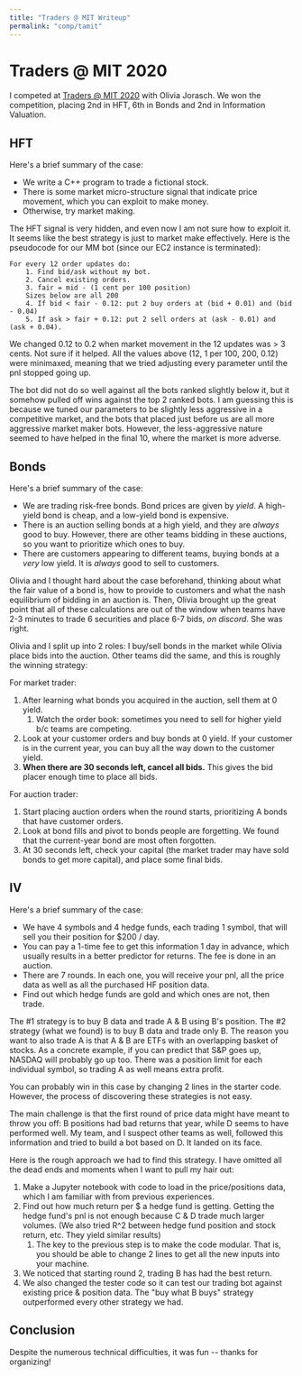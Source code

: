 ```yaml
---
title: "Traders @ MIT Writeup"
permalink: "comp/tamit"
---
```

# Traders @ MIT 2020
I competed at [Traders @ MIT 2020](http://traders.mit.edu/) with Olivia Jorasch. We won the competition, placing 2nd in HFT, 6th in Bonds and 2nd in Information Valuation.

## HFT
Here's a brief summary of the case:
* We write a C++ program to trade a fictional stock.
* There is some market micro-structure signal that indicate price movement, which you can exploit to make money.
* Otherwise, try market making.

The HFT signal is very hidden, and even now I am not sure how to exploit it. It seems like the best strategy is just to market make effectively. Here is the pseudocode for our MM bot (since our EC2 instance is terminated):
```
For every 12 order updates do:
    1. Find bid/ask without my bot.
    2. Cancel existing orders.
    3. fair = mid - (1 cent per 100 position)
    Sizes below are all 200
    4. If bid < fair - 0.12: put 2 buy orders at (bid + 0.01) and (bid - 0.04)
    5. If ask > fair + 0.12: put 2 sell orders at (ask - 0.01) and (ask + 0.04).
```
We changed 0.12 to 0.2 when market movement in the 12 updates was > 3 cents. Not sure if it helped. All the values above (12, 1 per 100, 200, 0.12) were minimaxed, meaning that we tried adjusting every parameter until the pnl stopped going up.

The bot did not do so well against all the bots ranked slightly below it, but it somehow pulled off wins against the top 2 ranked bots. I am guessing this is because we tuned our parameters to be slightly less aggressive in a competitive market, and the bots that placed just before us are all more aggressive market maker bots. However, the less-aggressive nature seemed to have helped in the final 10, where the market is more adverse.

## Bonds
Here's a brief summary of the case:
* We are trading risk-free bonds. Bond prices are given by *yield*. A high-yield bond is cheap, and a low-yield bond is expensive.
* There is an auction selling bonds at a high yield, and they are *always* good to buy. However, there are other teams bidding in these auctions, so you want to prioritize which ones to buy.
* There are customers appearing to different teams, buying bonds at a *very* low yield. It is *always* good to sell to customers.

Olivia and I thought hard about the case beforehand, thinking about what the fair value of a bond is, how to provide to customers and what the nash equilibrium of bidding in an auction is. Then, Olivia brought up the great point that all of these calculations are out of the window when teams have 2-3 minutes to trade 6 securities and place 6-7 bids, *on discord*. She was right.

Olivia and I split up into 2 roles: I buy/sell bonds in the market while Olivia place bids into the auction. Other teams did the same, and this is roughly the winning strategy:

For market trader:
1. After learning what bonds you acquired in the auction, sell them at 0 yield.
   1. Watch the order book: sometimes you need to sell for higher yield b/c teams are competing.
2. Look at your customer orders and buy bonds at 0 yield. If your customer is in the current year, you can buy all the way down to the customer yield.
3. **When there are 30 seconds left, cancel all bids.** This gives the bid placer enough time to place all bids.

For auction trader:
1. Start placing auction orders when the round starts, prioritizing A bonds that have customer orders.
2. Look at bond fills and pivot to bonds people are forgetting. We found that the current-year bond are most often forgotten.
3. At 30 seconds left, check your capital (the market trader may have sold bonds to get more capital), and place some final bids.

## IV
Here's a brief summary of the case:
* We have 4 symbols and 4 hedge funds, each trading 1 symbol, that will sell you their position for $200 / day.
* You can pay a 1-time fee to get this information 1 day in advance, which usually results in a better predictor for returns. The fee is done in an auction.
* There are 7 rounds. In each one, you will receive your pnl, all the price data as well as all the purchased HF position data.
* Find out which hedge funds are gold and which ones are not, then trade.

The #1 strategy is to buy B data and trade A & B using B's position. The #2 strategy (what we found) is to buy B data and trade only B. The reason you want to also trade A is that A & B are ETFs with an overlapping basket of stocks. As a concrete example, if you can predict that S&P goes up, NASDAQ will probably go up too. There was a position limit for each individual symbol, so trading A as well means extra profit.

You can probably win in this case by changing 2 lines in the starter code. However, the process of discovering these strategies is not easy.

The main challenge is that the first round of price data might have meant to throw you off: B positions had bad returns that year, while D seems to have performed well. My team, and I suspect other teams as well, followed this information and tried to build a bot based on D. It landed on its face.

Here is the rough approach we had to find this strategy. I have omitted all the dead ends and moments when I want to pull my hair out:
1. Make a Jupyter notebook with code to load in the price/positions data, which I am familiar with from previous experiences.
2. Find out how much return per $ a hedge fund is getting. Getting the hedge fund's pnl is not enough because C & D trade much larger volumes. (We also tried R^2 between hedge fund position and stock return, etc. They yield similar results)
   1. The key to the previous step is to make the code modular. That is, you should be able to change 2 lines to get all the new inputs into your machine.
3. We noticed that starting round 2, trading B has had the best return.
4. We also changed the tester code so it can test our trading bot against existing price & position data. The "buy what B buys" strategy outperformed every other strategy we had.

## Conclusion
Despite the numerous technical difficulties, it was fun -- thanks for organizing!